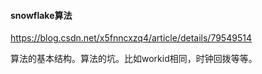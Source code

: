 #### snowflake算法

https://blog.csdn.net/x5fnncxzq4/article/details/79549514

算法的基本结构。算法的坑。比如workid相同，时钟回拨等等。